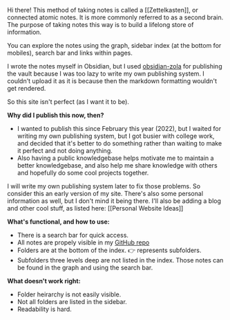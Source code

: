 Hi there! This method of taking notes is called a [[Zettelkasten]], or connected atomic notes. It is more commonly referred to as a second brain. The purpose of taking notes this way is to build a lifelong store of information.

You can explore the notes using the graph, sidebar index (at the bottom for mobiles), search bar and links within pages.

I wrote the notes myself in Obsidian, but I used [obsidian-zola](https://github.com/ppeetteerrs/obsidian-zola) for publishing the vault because I was too lazy to write my own publishing system. I couldn't upload it as it is because then the markdown formatting wouldn't get rendered. 

So this site isn't perfect (as I want it to be).

**Why did I publish this now, then?**
- I wanted to publish this since February this year (2022), but I waited for writing my own publishing system, but I got busier with college work, and decided that it's better to do something rather than waiting to make it perfect and not doing anything.
- Also having a public knowledgebase helps motivate me to maintain a better knowledgebase, and also help me share knowledge with others and hopefully do some cool projects together.

I will write my own publishing system later to fix those problems. So consider this an early version of my site. There's also some personal information as well, but I don't mind it being there. I'll also be adding a blog and other cool stuff, as listed here: [[Personal Website Ideas]]

**What's functional, and how to use:**
- There is a search bar for quick access.
- All notes are propely visible in my [GitHub repo](github.com/blacklightpy/Obsidian-Notes-backup)
- Folders are at the bottom of the index. 👉 represents subfolders.
- Subfolders three levels deep are not listed in the index. Those notes can be found in the graph and using the search bar.

**What doesn't work right:**
- Folder heirarchy is not easily visible.
- Not all folders are listed in the sidebar.
- Readability is hard.





